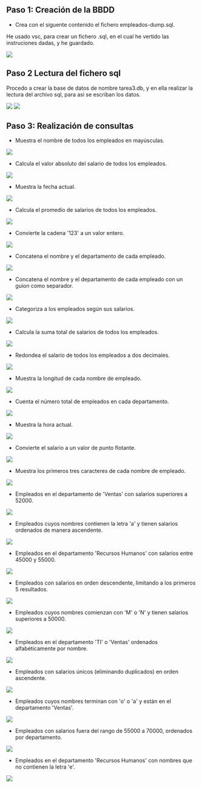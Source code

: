 ## Paso 1: Creación de la BBDD

* Crea con el siguente contenido el fichero empleados-dump.sql.

He usado vsc, para crear un fichero .sql, en el cual he vertido las instruciones dadas, y he guardado.

<img src="capturas/1.jpg">

## Paso 2 Lectura del fichero sql

Procedo a crear la base de datos de nombre tarea3.db, y en ella realizar la lectura del archivo sql, para asi se escriban los datos.

<img src="capturas/2.jpg">

<img src="capturas/3.jpg">

## Paso 3: Realización de consultas

* Muestra el nombre de todos los empleados en mayúsculas.

<img src="capturas/4.jpg">

* Calcula el valor absoluto del salario de todos los empleados.

<img src="capturas/5.jpg">

* Muestra la fecha actual.

<img src="capturas/6.jpg">

* Calcula el promedio de salarios de todos los empleados.

<img src="capturas/7.jpg">

* Convierte la cadena '123' a un valor entero.

<img src="capturas/8.jpg">

* Concatena el nombre y el departamento de cada empleado.

<img src="capturas/9.jpg">

* Concatena el nombre y el departamento de cada empleado con un guion como separador.

<img src="capturas/10.jpg">

* Categoriza a los empleados según sus salarios.

<img src="capturas/11.jpg">

* Calcula la suma total de salarios de todos los empleados.

<img src="capturas/12.jpg">

* Redondea el salario de todos los empleados a dos decimales.

<img src="capturas/13.jpg">

* Muestra la longitud de cada nombre de empleado.

<img src="capturas/14.jpg">

* Cuenta el número total de empleados en cada departamento.

<img src="capturas/15.jpg">

* Muestra la hora actual.

<img src="capturas/16.jpg">

* Convierte el salario a un valor de punto flotante.

<img src="capturas/17.jpg">

* Muestra los primeros tres caracteres de cada nombre de empleado.

<img src="capturas/18.jpg">

* Empleados en el departamento de 'Ventas' con salarios superiores a 52000.

<img src="capturas/19.jpg">

* Empleados cuyos nombres contienen la letra 'a' y tienen salarios ordenados de manera ascendente.

<img src="capturas/20.jpg">

* Empleados en el departamento 'Recursos Humanos' con salarios entre 45000 y 55000.

<img src="capturas/21.jpg">

* Empleados con salarios en orden descendente, limitando a los primeros 5 resultados.

<img src="capturas/22.jpg">

* Empleados cuyos nombres comienzan con 'M' o 'N' y tienen salarios superiores a 50000.

<img src="capturas/23.jpg">

* Empleados en el departamento 'TI' o 'Ventas' ordenados alfabéticamente por nombre.

<img src="capturas/24.jpg">

* Empleados con salarios únicos (eliminando duplicados) en orden ascendente.

<img src="capturas/25.jpg">

* Empleados cuyos nombres terminan con 'o' o 'a' y están en el departamento 'Ventas'.

<img src="capturas/26.jpg">

* Empleados con salarios fuera del rango de 55000 a 70000, ordenados por departamento.

<img src="capturas/27.jpg">

* Empleados en el departamento 'Recursos Humanos' con nombres que no contienen la letra 'e'.

<img src="capturas/28.jpg">